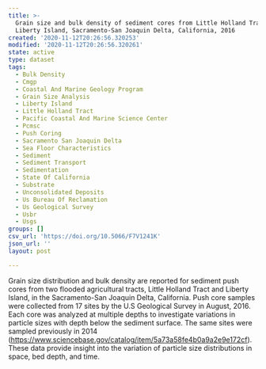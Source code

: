 ```yaml
---
title: >-
  Grain size and bulk density of sediment cores from Little Holland Tract and
  Liberty Island, Sacramento-San Joaquin Delta, California, 2016
created: '2020-11-12T20:26:56.320253'
modified: '2020-11-12T20:26:56.320261'
state: active
type: dataset
tags:
  - Bulk Density
  - Cmgp
  - Coastal And Marine Geology Program
  - Grain Size Analysis
  - Liberty Island
  - Little Holland Tract
  - Pacific Coastal And Marine Science Center
  - Pcmsc
  - Push Coring
  - Sacramento San Joaquin Delta
  - Sea Floor Characteristics
  - Sediment
  - Sediment Transport
  - Sedimentation
  - State Of California
  - Substrate
  - Unconsolidated Deposits
  - Us Bureau Of Reclamation
  - Us Geological Survey
  - Usbr
  - Usgs
groups: []
csv_url: 'https://doi.org/10.5066/F7V1241K'
json_url: ''
layout: post

---
```

Grain size distribution and bulk density are reported for sediment push cores from two flooded agricultural tracts, Little Holland Tract and Liberty Island, in the Sacramento-San Joaquin Delta, California. Push core samples were collected from 17 sites by the U.S Geological Survey in August, 2016. Each core was analyzed at multiple depths to investigate variations in particle sizes with depth below the sediment surface. The same sites were sampled previously in 2014 (https://www.sciencebase.gov/catalog/item/5a73a58fe4b0a9a2e9e172cf). These data provide insight into the variation of particle size distributions in space, bed depth, and time.
